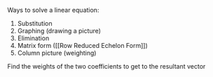 Ways to solve a linear equation:
1. Substitution
2. Graphing (drawing a picture)
3. Elimination
4. Matrix form ([[Row Reduced Echelon Form]])
5. Column picture (weighting)

Find the weights of the two coefficients to get to the resultant vector
